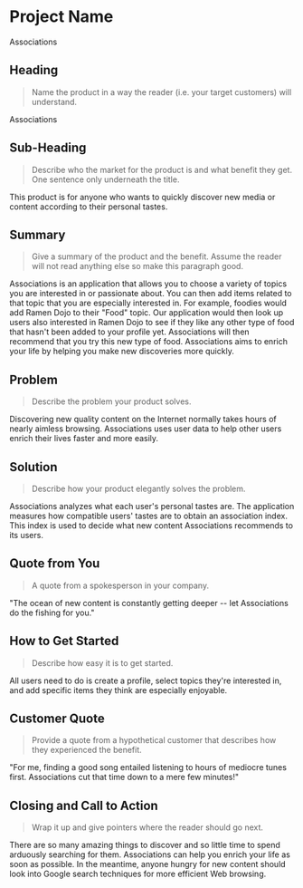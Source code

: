 # Project Name #

Associations

<!-- 
> This material was originally posted [here](http://www.quora.com/What-is-Amazons-approach-to-product-development-and-product-management). It is reproduced here for posterities sake.

There is an approach called "working backwards" that is widely used at Amazon. They work backwards from the customer, rather than starting with an idea for a product and trying to bolt customers onto it. While working backwards can be applied to any specific product decision, using this approach is especially important when developing new products or features.

For new initiatives a product manager typically starts by writing an internal press release announcing the finished product. The target audience for the press release is the new/updated product's customers, which can be retail customers or internal users of a tool or technology. Internal press releases are centered around the customer problem, how current solutions (internal or external) fail, and how the new product will blow away existing solutions.

If the benefits listed don't sound very interesting or exciting to customers, then perhaps they're not (and shouldn't be built). Instead, the product manager should keep iterating on the press release until they've come up with benefits that actually sound like benefits. Iterating on a press release is a lot less expensive than iterating on the product itself (and quicker!).

If the press release is more than a page and a half, it is probably too long. Keep it simple. 3-4 sentences for most paragraphs. Cut out the fat. Don't make it into a spec. You can accompany the press release with a FAQ that answers all of the other business or execution questions so the press release can stay focused on what the customer gets. My rule of thumb is that if the press release is hard to write, then the product is probably going to suck. Keep working at it until the outline for each paragraph flows. 

Oh, and I also like to write press-releases in what I call "Oprah-speak" for mainstream consumer products. Imagine you're sitting on Oprah's couch and have just explained the product to her, and then you listen as she explains it to her audience. That's "Oprah-speak", not "Geek-speak".

Once the project moves into development, the press release can be used as a touchstone; a guiding light. The product team can ask themselves, "Are we building what is in the press release?" If they find they're spending time building things that aren't in the press release (overbuilding), they need to ask themselves why. This keeps product development focused on achieving the customer benefits and not building extraneous stuff that takes longer to build, takes resources to maintain, and doesn't provide real customer benefit (at least not enough to warrant inclusion in the press release).
 -->
 
## Heading ##
  > Name the product in a way the reader (i.e. your target customers) will understand.

  Associations


## Sub-Heading ##
  > Describe who the market for the product is and what benefit they get. One sentence only underneath the title.

  This product is for anyone who wants to quickly discover new media or content according to their personal tastes.


## Summary ##
  > Give a summary of the product and the benefit. Assume the reader will not read anything else so make this paragraph good.

  Associations is an application that allows you to choose a variety of topics you are interested in or passionate about.
  You can then add items related to that topic that you are especially interested in. For example, foodies would add 
  Ramen Dojo to their "Food" topic. Our application would then look up users also interested in Ramen Dojo to see if they
  like any other type of food that hasn't been added to your profile yet. Associations will then recommend that you try 
  this new type of food. Associations aims to enrich your life by helping you make new discoveries more quickly. 


## Problem ##
  > Describe the problem your product solves.

  Discovering new quality content on the Internet normally takes hours of nearly aimless browsing. Associations uses
  user data to help other users enrich their lives faster and more easily. 


## Solution ##
  > Describe how your product elegantly solves the problem.

  Associations analyzes what each user's personal tastes are. The application measures how compatible users' tastes are
  to obtain an association index. This index is used to decide what new content Associations recommends to its users.


## Quote from You ##
  > A quote from a spokesperson in your company.

  "The ocean of new content is constantly getting deeper -- let Associations do the fishing for you."


## How to Get Started ##
  > Describe how easy it is to get started.

  All users need to do is create a profile, select topics they're interested in, and add specific items they think are
  especially enjoyable.


## Customer Quote ##
  > Provide a quote from a hypothetical customer that describes how they experienced the benefit.

  "For me, finding a good song entailed listening to hours of mediocre tunes first. Associations cut that time down
  to a mere few minutes!"


## Closing and Call to Action ##
  > Wrap it up and give pointers where the reader should go next.

  There are so many amazing things to discover and so little time to spend arduously searching for them. Associations
  can help you enrich your life as soon as possible. In the meantime, anyone hungry for new content should look into
  Google search techniques for more efficient Web browsing. 
